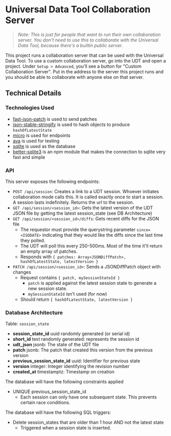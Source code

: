 # Universal Data Tool Collaboration Server

> _Note: This is just for people that want to run their own collaboration server. You don't need to use
> this to collaborate with the Universal Data Tool, because there's a builtin public server._

This project runs a collaboration server that can be used with the Universal Data Tool. To use a custom collaboration server,
go into the UDT and open a project. Under `Setup > Advanced`, you'll see a button for "Custom Collaboration Server". Put in
the address to the server this project runs and you should be able to collaborate with anyone else on that server.

## Technical Details

### Technologies Used

- [fast-json-patch](https://www.npmjs.com/package/fast-json-patch) is used to send patches
- [json-stable-stringify](https://www.npmjs.com/package/json-stable-stringify) is used to hash objects to produce `hashOfLatestState`
- [micro](https://github.com/zeit/micro) is used for endpoints
- [ava](https://www.npmjs.com/package/ava) is used for testing
- [sqlite](https://www.sqlite.org/index.html) is used as the database
- [better-sqlite3](https://www.npmjs.com/package/better-sqlite3) is an npm module that makes the connection to sqlite very fast and simple

### API

This server exposes the following endpoints:

- `POST /api/session`: Creates a link to a UDT session. Whoever initiates collaboration mode calls this. It is called exactly once to start a session. A session lasts indefinitely. Returns the url to the session.
- `GET /api/session/<session_id>`: Gets the latest version of the UDT JSON file by getting the latest session_state (see DB Architecture)
- `GET /api/session/<session_id>/diffs`: Gets recent diffs for the JSON file
  - The requestor must provide the querystring parameter `since=<ISODATE>` indicating that they would like the diffs since the last time they polled.
  - The UDT will poll this every 250-500ms. Most of the time it'll return an empty array of patches.
  - Responds with `{ patches: Array<JSONDiffPatch>, hashOfLatestState, latestVersion }`
- `PATCH /api/session/<session_id>`: Sends a JSONDiffPatch object with changes
  - Request contains `{ patch, mySessionStateId }`
    - `patch` is applied against the latest session state to generate a new session state.
    - `mySessionStateId` isn't used (for now)
  - Should return `{ hashOfLatestState, latestVersion }`

### Database Architecture

Table: `session_state`

- **session_state_id** uuid randomly generated (or serial id)
- **short_id** text randomly generated: represents the session id
- **udt_json** jsonb: The state of the UDT file
- **patch** jsonb: The patch that created this version from the previous version
- **previous_session_state_id** uuid: Identifier for previous state
- **version** integer: Integer identifying the revision number
- **created_at** timestamptz: Timestamp on creation

The database will have the following constraints applied

- UNIQUE previous_session_state_id
  - Each session can only have one subsequent state. This prevents certain race conditions.

The database will have the following SQL triggers:

- Delete session_states that are older than 1 hour AND not the latest state
  - Triggered when a session state is inserted.
